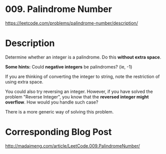 # 009. Palindrome Number
https://leetcode.com/problems/palindrome-number/description/

# Description
Determine whether an integer is a palindrome. Do this **without extra space**.

**Some hints:**
Could **negative integers** be palindromes? (ie, -1)

If you are thinking of converting the integer to string, note the restriction of using extra space.

You could also try reversing an integer. However, if you have solved the problem "Reverse Integer", you know that the **reversed integer might overflow**. How would you handle such case?

There is a more generic way of solving this problem.

# Corresponding Blog Post
http://madaimeng.com/article/LeetCode.009.PalindromeNumber/
